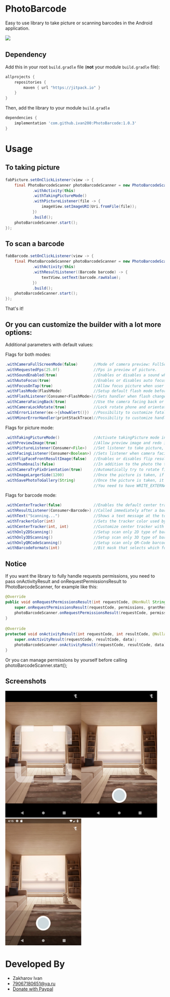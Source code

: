 # PhotoBarcode
Easy to use library to take picture or scanning barcodes in the Android application.

[![](https://jitpack.io/v/ivan200/PhotoBarcode.svg)](https://jitpack.io/#ivan200/PhotoBarcode)

## Dependency

Add this in your root `build.gradle` file (**not** your module `build.gradle` file):

```gradle
allprojects {
	repositories {
        maven { url "https://jitpack.io" }
    }
}
```

Then, add the library to your module `build.gradle`
```gradle
dependencies {
    implementation 'com.github.ivan200:PhotoBarcode:1.0.3'
}
```

# Usage

## To taking picture
```java
fabPicture.setOnClickListener(view -> {
    final PhotoBarcodeScanner photoBarcodeScanner = new PhotoBarcodeScannerBuilder()
            .withActivity(this)
            .withTakingPictureMode()
            .withPictureListener(file -> {
                imageView.setImageURI(Uri.fromFile(file));
            })
            .build();
    photoBarcodeScanner.start();
});
 ```
 
## To scan a barcode
```java
fabBarcode.setOnClickListener(view -> {
    final PhotoBarcodeScanner photoBarcodeScanner = new PhotoBarcodeScannerBuilder()
            .withActivity(this)
            .withResultListener((Barcode barcode) -> {
                textView.setText(barcode.rawValue);
            })
            .build();
    photoBarcodeScanner.start();
});
 ```
That's it!

## Or you can customize the builder with a lot more options:
Additional parameters with default values:

Flags for both modes:
```java
.withCameraFullScreenMode(false)       //Mode of camera preview: FullScreen - 16/9 with horizontal crop, or otherwise 4/3 with screen fit
.withRequestedFps(25.0f)               //Fps in preview of picture.
.withSoundEnabled(true)                //Enables or disables a sound whenever picture taken or a barcode is scanned
.withAutoFocus(true)                   //Enables or disables auto focusing on the camera
.withFocusOnTap(true)                  //Allow focus picture when user tap on screen
.withFlashMode(FlashMode)              //Setup default flash mode before open camera
.withFlashListener(Consumer<FlashMode>)//Sets handler when flash changed (for ability to save the last used flash mode in settings)
.withCameraFacingBack(true)            //Use the camera facing back or front
.withCameraLockRotate(true)            //Lock rotate phone and orientation in camera activity (to avoid recreating view)
.withErrorListener(ex->{showAlert()})  //Possibility to customize fatal exceptions occured 
.withMinorErrorHandler(printStackTrace)//Possibility to customize handler of non fatal exceptions
```

Flags for picture mode:
```java
.withTakingPictureMode()               //Activate takingPicture mode instead of taking barcode (barcode mode is default)
.withPreviewImage(true)                //Allow preview image and redo it before it returned
.withPictureListener(Consumer<File>)   //Set listener to take picture, file will saved in context.getFilesDir()/photos
.withFacingListener(Consumer<Boolean>) //Sets listener when camera facing changed (for ability to save the last used camera facing in settings)
.withFlipFaceFrontResultImage(false)   //Enables or disables flip result image of facing front camera
.withThumbnails(false)                 //In addition to the photo the thumbnail will be saved too (in context.getFilesDir()/thumbnails)
.withCameraTryFixOrientation(true)     //Automatically try to rotate final image by phone sensors
.withImageLargerSide(1200)             //Once the picture is taken, if its too big, it automatically resizes by the maximum side
.withSavePhotoToGallery(String)        //Once the picture is taken, it automatically saved into phone gallery as well (DCIM directory)
                                       //You need to have WRITE_EXTERNAL_STORAGE and READ_EXTERNAL_STORAGE permissions in your manifest file to use it
```

Flags for barcode mode:
```java
.withCenterTracker(false)              //Enables the default center tracker (white square in screen)
.withResultListener(Consumer<Barcode>) //Called immediately after a barcode was scanned
.withText("Scanning...")               //Shows a text message at the top of the barcode scanner
.withTrackerColor(int)                 //Sets the tracker color used by the barcode scanner (default is "#F44336")
.withCenterTracker(int, int)           //Customize center tracker with a custom drawable resource
.withOnly2DScanning()                  //Setup scan only 2D type of barcodes
.withOnly3DScanning()                  //Setup scan only 3D type of barcodes
.withOnlyQRCodeScanning()              //Setup scan only QR-Code barcodes
.withBarcodeFormats(int)               //Bit mask that selects which formats this barcode detector should recognize.
```

## Notice
If you want the library to fully handle requests permissions, 
you need to pass onActivityResult and onRequestPermissionsResult to PhotoBarcodeScanner, for example like this:
```java
@Override
public void onRequestPermissionsResult(int requestCode, @NonNull String[] permissions, @NonNull int[] grantResults) {
    super.onRequestPermissionsResult(requestCode, permissions, grantResults);
    photoBarcodeScanner.onRequestPermissionsResult(requestCode, permissions, grantResults);
}

@Override
protected void onActivityResult(int requestCode, int resultCode, @Nullable Intent data) {
    super.onActivityResult(requestCode, resultCode, data);
    photoBarcodeScanner.onActivityResult(requestCode, resultCode, data);
}
```
Or you can manage permissions by yourself before calling photoBarcodeScanner.start();

## Screenshots
<img src='screens/take_barcode.jpg' width='240'/><img src='screens/take_picture.jpg' width='240'/><img src='screens/take_picture_full.jpg' width='240'/>

# Developed By

* Zakharov Ivan
* 79067180651@ya.ru
* [Donate with Paypal](https://www.paypal.me/ivanz200)